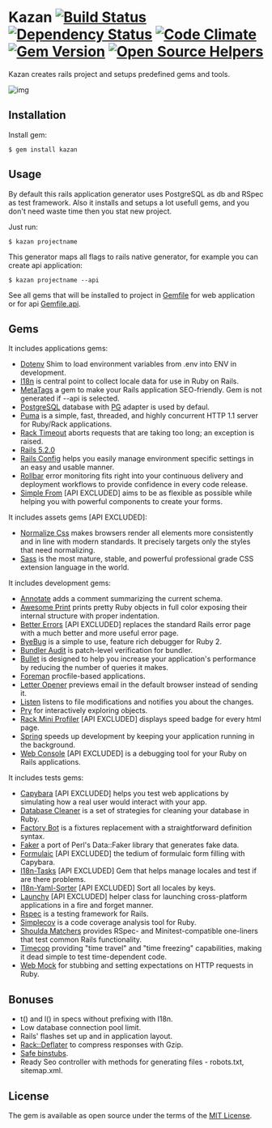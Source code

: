 # Kazan [![Build Status](https://travis-ci.org/khusnetdinov/kazan.svg?branch=master)](https://travis-ci.org/khusnetdinov/kazan) [![Dependency Status](https://gemnasium.com/badges/github.com/khusnetdinov/kazan.svg)](https://gemnasium.com/github.com/khusnetdinov/kazan) [![Code Climate](https://codeclimate.com/github/khusnetdinov/kazan/badges/gpa.svg)](https://codeclimate.com/github/khusnetdinov/kazan)  [![Gem Version](https://badge.fury.io/rb/kazan.svg)](https://badge.fury.io/rb/kazan) [![Open Source Helpers](https://www.codetriage.com/khusnetdinov/kazan/badges/users.svg)](https://www.codetriage.com/khusnetdinov/kazan)

Kazan creates rails project and setups predefined gems and tools.

![img](http://res.cloudinary.com/dtoqqxqjv/image/upload/c_scale,w_300/v1489144588/github/imageedit_4_6229938689_bt8x5c.png)

## Installation

Install gem:

    $ gem install kazan

## Usage

By default this rails application generator uses PostgreSQL as db and RSpec as test framework. Also it installs and setups a lot usefull gems, and you don't need waste time then you stat new project.

Just run:

    $ kazan projectname

This generator maps all flags to rails native generator, for example you can create api application:

    $ kazan projectname --api

See all gems that will be installed to project in [Gemfile](https://github.com/khusnetdinov/kazan/blob/master/templates/Gemfile.erb) for web application or for api [Gemfile.api](https://github.com/khusnetdinov/kazan/blob/master/templates/Gemfile.api.erb).

## Gems

It includes applications gems:

  - [Dotenv](https://github.com/bkeepers/dotenv) Shim to load environment variables from .env into ENV in development.
  - [I18n](https://github.com/svenfuchs/rails-i18n) is central point to collect locale data for use in Ruby on Rails.
  - [MetaTags](https://github.com/kpumuk/meta-tags) a gem to make your Rails application SEO-friendly. Gem is not generated if --api is selected.
  - [PostgreSQL](https://www.postgresql.org/) database with [PG](https://rubygems.org/gems/pg/versions/0.18.4) adapter is used by defaul.
  - [Puma](http://puma.io/) is a simple, fast, threaded, and highly concurrent HTTP 1.1 server for Ruby/Rack applications.
  - [Rack Timeout](https://github.com/heroku/rack-timeout) aborts requests that are taking too long; an exception is raised.
  - [Rails 5.2.0](http://rubyonrails.org/)
  - [Rails Config](https://github.com/railsconfig/config) helps you easily manage environment specific settings in an easy and usable manner.
  - [Rollbar](https://rollbar.com/) error monitoring fits right into your continuous delivery and deployment workflows to provide confidence in every code release.
  - [Simple From](https://github.com/plataformatec/simple_form) [API EXCLUDED] aims to be as flexible as possible while helping you with powerful components to create your forms.

It includes assets gems [API EXCLUDED]:

  - [Normalize Css](https://necolas.github.io/normalize.css/) makes browsers render all elements more consistently and in line with modern standards. It precisely targets only the styles that need normalizing.
  - [Sass](http://sass-lang.com/) is the most mature, stable, and powerful professional grade CSS extension language in the world.

It includes development gems:

  - [Annotate](https://github.com/ctran/annotate_models) adds a comment summarizing the current schema.
  - [Awesome Print](https://github.com/awesome-print/awesome_print) prints pretty Ruby objects in full color exposing their internal structure with proper indentation.
  - [Better Errors](https://github.com/charliesome/better_errors) [API EXCLUDED] replaces the standard Rails error page with a much better and more useful error page.
  - [ByeBug](https://github.com/deivid-rodriguez/byebug) is a simple to use, feature rich debugger for Ruby 2.
  - [Bundler Audit](https://github.com/rubysec/bundler-audit) is patch-level verification for bundler.
  - [Bullet](https://github.com/flyerhzm/bullet) is designed to help you increase your application's performance by reducing the number of queries it makes.
  - [Foreman](https://github.com/ddollar/foreman) procfile-based applications.
  - [Letter Opener](https://github.com/ryanb/letter_opener) previews email in the default browser instead of sending it.
  - [Listen](https://github.com/guard/listen) listens to file modifications and notifies you about the changes.
  - [Pry](https://github.com/rweng/pry-rails) for interactively exploring objects.
  - [Rack Mini Profiler](https://github.com/MiniProfiler/rack-mini-profiler) [API EXCLUDED] displays speed badge for every html page.
  - [Spring](https://github.com/rails/spring) speeds up development by keeping your application running in the background.
  - [Web Console](https://github.com/rails/web-console) [API EXCLUDED] is a debugging tool for your Ruby on Rails applications.

It includes tests gems:
 - [Capybara](https://github.com/jnicklas/capybara) [API EXCLUDED] helps you test web applications by simulating how a real user would interact with your app.
 - [Database Cleaner](https://github.com/DatabaseCleaner/database_cleaner) is a set of strategies for cleaning your database in Ruby.
 - [Factory Bot](https://github.com/thoughtbot/factory_bot) is a fixtures replacement with a straightforward definition syntax.
 - [Faker](https://github.com/stympy/faker) a port of Perl's Data::Faker library that generates fake data.
 - [Formulaic](https://github.com/thoughtbot/formulaic) [API EXCLUDED] the tedium of formulaic form filling with Capybara.
 - [I18n-Tasks](https://github.com/glebm/i18n-tasks) [API EXCLUDED] Gem that helps manage locales and test if are there problems.
 - [I18n-Yaml-Sorter](https://github.com/redealumni/i18n_yaml_sorter) [API EXCLUDED] Sort all locales by keys.
 - [Launchy](https://github.com/copiousfreetime/launchy) [API EXCLUDED] helper class for launching cross-platform applications in a fire and forget manner.
 - [Rspec](https://github.com/rspec/rspec-rails) is a testing framework for Rails.
 - [Simplecov](https://github.com/colszowka/simplecov) is a code coverage analysis tool for Ruby.
 - [Shoulda Matchers](https://github.com/thoughtbot/shoulda-matchers) provides RSpec- and Minitest-compatible one-liners that test common Rails functionality.
 - [Timecop](https://github.com/travisjeffery/timecop) providing "time travel" and "time freezing" capabilities, making it dead simple to test time-dependent code.
 - [Web Mock](https://github.com/bblimke/webmock) for stubbing and setting expectations on HTTP requests in Ruby.

## Bonuses

  - t() and l() in specs without prefixing with I18n.
  - Low database connection pool limit.
  - Rails' flashes set up and in application layout.
  - [Rack::Deflater](https://robots.thoughtbot.com/content-compression-with-rack-deflater) to compress responses with Gzip.
  - [Safe binstubs](https://github.com/thoughtbot/suspenders/pull/282).
  - Ready Seo controller with methods for generating files - robots.txt,
    sitemap.xml.

## License

The gem is available as open source under the terms of the [MIT License](http://opensource.org/licenses/MIT).
